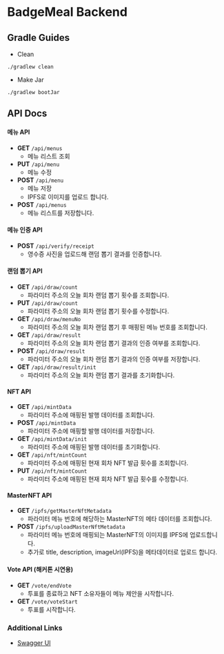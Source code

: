# BadgeMeal Backend

## Gradle Guides

- Clean
```shell
./gradlew clean
```

- Make Jar
```shell
./gradlew bootJar
```

## API Docs  

#### 메뉴 API  

- **GET** `/api/menus`
  - 메뉴 리스트 조회
- **PUT** `/api/menu` 
  - 메뉴 수정
- **POST** `/api/menu` 
  - 메뉴 저장 
  - IPFS로 이미지를 업로드 합니다.
- **POST** `/api/menus`
  - 메뉴 리스트를 저장합니다.

#### 메뉴 인증 API

- **POST** `/api/verify/receipt`
  - 영수증 사진을 업로드해 랜덤 뽑기 결과를 인증합니다.

#### 랜덤 뽑기 API

- **GET** `/api/draw/count`
  - 파라미터 주소의 오늘 회차 랜덤 뽑기 횟수를 조회합니다.
- **PUT** `/api/draw/count`
  - 파라미터 주소의 오늘 회차 랜덤 뽑기 횟수를 수정합니다.
- **GET** `/api/draw/menuNo`
  - 파라미터 주소의 오늘 회차 랜덤 뽑기 후 매핑된 메뉴 번호를 조회합니다.
- **GET** `/api/draw/result`
  - 파라미터 주소의 오늘 회차 랜덤 뽑기 결과의 인증 여부를 조회합니다.
- **POST** `/api/draw/result`
  - 파라미터 주소의 오늘 회차 랜덤 뽑기 결과의 인증 여부를 저장합니다.
- **GET** `/api/draw/result/init`
  - 파라미터 주소의 오늘 회차 랜덤 뽑기 결과를 초기화합니다.

#### NFT API

- **GET** `/api/mintData`
  - 파라미터 주소에 매핑된 발행 데이터를 조회합니다.
- **POST** `/api/mintData`
  - 파라미터 주소에 매핑할 발행 데이터를 저장합니다.
- **GET** `/api/mintData/init`
  - 파라미터 주소에 매핑된 발행 데이터를 초기화합니다.
- **GET** `/api/nft/mintCount`
  - 파라미터 주소에 매핑된 현재 회차 NFT 발급 횟수를 조회합니다.
- **PUT** `/api/nft/mintCount`
  - 파라미터 주소에 매핑된 현재 회차 NFT 발급 횟수를 수정합니다.

#### MasterNFT API

- **GET** `/ipfs/getMasterNftMetadata`
  - 파라미터 메뉴 번호에 해당하는 MasterNFT의 메타 데이터를 조회합니다.
- **POST** `/ipfs/uploadMasterNftMetadata`
  - 파라미터 메뉴 번호에 매핑되는 MasterNFT의 이미지를 IPFS에 업로드합니다.
  - 추가로 title, description, imageUrl(IPFS)을 메타데이터로 업로드 합니다.

#### Vote API (해커톤 시연용)

- **GET** `/vote/endVote`
  - 투표를 종료하고 NFT 소유자들이 메뉴 제안을 시작합니다.
- **GET** `/vote/voteStart`
  - 투표를 시작합니다.

### Additional Links

* [Swagger UI](http://tostit.i234.me:5005/swagger-ui/index.html)

